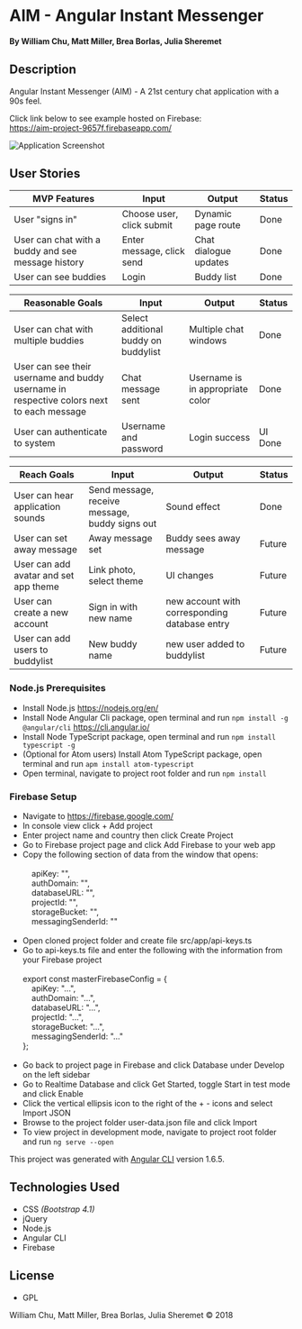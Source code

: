 # AIM - Angular Instant Messenger

#### By William Chu, Matt Miller, Brea Borlas, Julia Sheremet

## Description

Angular Instant Messenger (AIM) - A 21st century chat application with a 90s feel.

Click link below to see example hosted on Firebase:<br> https://aim-project-9657f.firebaseapp.com/

![Application Screenshot](https://raw.githubusercontent.com/william-chu/epicodus-week10/master/src/assets/live-site.png)

## User Stories

| MVP Features | Input | Output | Status |
| --- | --- | --- | --- |
| User "signs in" | Choose user, click submit | Dynamic page route | Done |
| User can chat with a buddy and see message history | Enter message, click send | Chat dialogue updates | Done |
| User can see buddies | Login | Buddy list | Done |


| Reasonable Goals | Input | Output | Status |
| --- | --- | --- | --- |
| User can chat with multiple buddies | Select additional buddy on buddylist | Multiple chat windows | Done |
| User can see their username and buddy username in respective colors next to each message | Chat message sent | Username is in appropriate color | Done |
| User can authenticate to system | Username and password | Login success | UI Done |

| Reach Goals | Input | Output | Status |
| --- | --- | --- | --- |
| User can hear application sounds | Send message, receive message, buddy signs out | Sound effect | Done |
| User can set away message | Away message set | Buddy sees away message | Future |
| User can add avatar and set app theme | Link photo, select theme | UI changes | Future |
| User can create a new account | Sign in with new name | new account with corresponding database entry | Future |
| User can add users to buddylist | New buddy name | new user added to buddylist | Future |

### Node.js Prerequisites
* Install Node.js https://nodejs.org/en/
* Install Node Angular Cli package, open terminal and run `npm install -g @angular/cli` https://cli.angular.io/
* Install Node TypeScript package, open terminal and run `npm install typescript -g`
* (Optional for Atom users) Install Atom TypeScript package, open terminal and run `apm install atom-typescript`
* Open terminal, navigate to project root folder and run `npm install`

### Firebase Setup
* Navigate to https://firebase.google.com/
* In console view click + Add project
* Enter project name and country then click Create Project
* Go to Firebase project page and click Add Firebase to your web app
* Copy the following section of data from the window that opens:<br><br>
  &nbsp;&nbsp;&nbsp;&nbsp;apiKey: "",<br>
  &nbsp;&nbsp;&nbsp;&nbsp;authDomain: "",<br>
  &nbsp;&nbsp;&nbsp;&nbsp;databaseURL: "",<br>
  &nbsp;&nbsp;&nbsp;&nbsp;projectId: "",<br>
  &nbsp;&nbsp;&nbsp;&nbsp;storageBucket: "",<br>
  &nbsp;&nbsp;&nbsp;&nbsp;messagingSenderId: ""<br><br>
* Open cloned project folder and create file src/app/api-keys.ts
* Go to api-keys.ts file and enter the following with the information from your Firebase project<br><br> export const masterFirebaseConfig = {<br>
  &nbsp;&nbsp;&nbsp;&nbsp;apiKey: "...",<br>
  &nbsp;&nbsp;&nbsp;&nbsp;authDomain: "...",<br>
  &nbsp;&nbsp;&nbsp;&nbsp;databaseURL: "...",<br>
  &nbsp;&nbsp;&nbsp;&nbsp;projectId: "...",<br>
  &nbsp;&nbsp;&nbsp;&nbsp;storageBucket: "...",<br>
  &nbsp;&nbsp;&nbsp;&nbsp;messagingSenderId: "..."<br>
};<br><br>
* Go back to project page in Firebase and click Database under Develop on the left sidebar
* Go to Realtime Database and click Get Started, toggle Start in test mode and click Enable
* Click the vertical ellipsis icon to the right of the + - icons and select Import JSON
* Browse to the project folder user-data.json file and click Import
* To view project in development mode, navigate to project root folder and run `ng serve --open`

This project was generated with [Angular CLI](https://github.com/angular/angular-cli) version 1.6.5.

## Technologies Used

* CSS _(Bootstrap 4.1)_
* jQuery
* Node.js
* Angular CLI
* Firebase

## License

* GPL

William Chu, Matt Miller, Brea Borlas, Julia Sheremet © 2018
